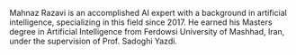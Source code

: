 Mahnaz Razavi is an accomplished AI expert with a background in artificial intelligence, specializing in this field since 2017. He earned his Masters degree in Artificial Intelligence from Ferdowsi University of Mashhad, Iran, under the supervision of Prof. Sadoghi Yazdi.

